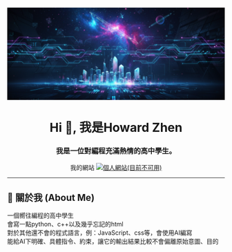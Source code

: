 <!-- 1. 頁首橫幅 -->
<p align="center">
  <a href="https://github.com/h-o-w-a-r-d">
    <!-- 建議尺寸：1280x300，您可以自行設計或使用線上工具製作 -->
    <img src="https://raw.githubusercontent.com/h-o-w-a-r-d/h-o-w-a-r-d/refs/heads/main/banner.png" alt="個人化橫幅" width="900"/>
  </a>
</p>

<!-- 2. 個人簡介 -->
<h1 align="center">Hi 👋, 我是Howard Zhen</h1>
<h3 align="center">我是一位對編程充滿熱情的高中學生。</h3>


<p align="center">
  我的網站
  <a href="https://not_available_now/" target="_blank">
    <img src="https://img.shields.io/badge/Website-3b5998?style=for-the-badge&logo=google-chrome&logoColor=white" alt="個人網站(目前不可用)"/>
  </a>
</p>

---

## 🎈 關於我 (About Me)

<p align="left">
  一個嚮往編程的高中學生<br>  
  會寫一點python、c++以及幾乎忘記的html<br>
  對於其他還不會的程式語言，例：JavaScript、css等，會使用AI編寫<br>
  能給AI下明確、具體指令、約束，讓它的輸出結果比較不會偏離原始意圖、目的
</p>

